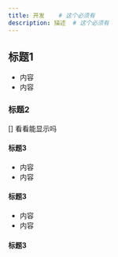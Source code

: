 ```yaml
---
title: 开发    # 这个必须有
description: 描述  # 这个必须有
---
```

## 标题1
- 内容
- 内容
### 标题2
[] 看看能显示吗

#### 标题3
- 内容
- 内容
#### 标题3
- 内容
- 内容
#### 标题3
